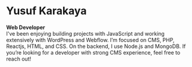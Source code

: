 # Yusuf Karakaya

**Web Developer**  
I've been enjoying building projects with JavaScript and working extensively with WordPress and Webflow. I’m focused on CMS, PHP, Reactjs, HTML, and CSS. On the backend, I use Node.js and MongoDB. If you’re looking for a developer with strong CMS experience, feel free to reach out!
